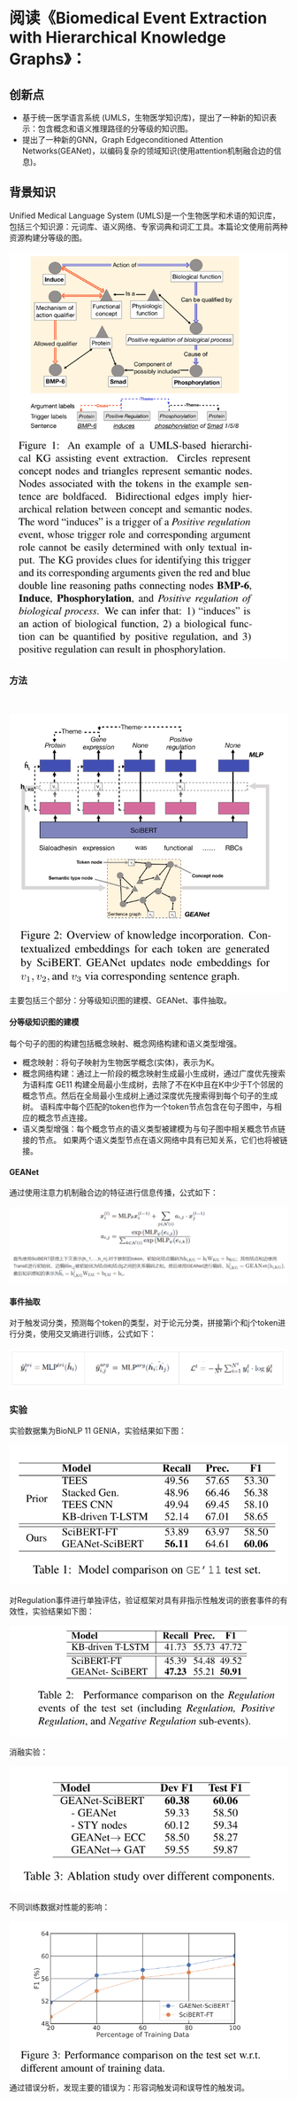 # 阅读《Biomedical Event Extraction with Hierarchical Knowledge Graphs》：

## 创新点

* 基于统一医学语言系统 (UMLS，生物医学知识库)，提出了一种新的知识表示：包含概念和语义推理路径的分等级的知识图。
* 提出了一种新的GNN，Graph Edgeconditioned Attention Networks(GEANet)，以编码复杂的领域知识(使用attention机制融合边的信息)。
  <br>

## 背景知识

Unified Medical Language System (UMLS)是一个生物医学和术语的知识库，包括三个知识源：元词库、语义网络、专家词典和词汇工具。本篇论文使用前两种资源构建分等级的图。
<br><br>
![基于流水线的方法](https://raw.githubusercontent.com/Gun-God/PublicRes/main/img/Gean1.png)
<br>

### 方法

<br><br>
![基于流水线的方法](https://raw.githubusercontent.com/Gun-God/PublicRes/main/img/Gean2.png)
<br>
主要包括三个部分：分等级知识图的建模、GEANet、事件抽取。

#### 分等级知识图的建模

每个句子的图的构建包括概念映射、概念网络构建和语义类型增强。

* 概念映射：将句子映射为生物医学概念(实体)，表示为K。
* 概念网络构建：通过上一阶段的概念映射生成最小生成树，通过广度优先搜索为语料库 GE11 构建全局最小生成树，去除了不在K中且在K中少于T个邻居的概念节点。然后在全局最小生成树上通过深度优先搜索得到每个句子的生成树。 语料库中每个匹配的token也作为一个token节点包含在句子图中，与相应的概念节点连接。
* 语义类型增强：每个概念节点的语义类型被建模为与句子图中相关概念节点链接的节点。 如果两个语义类型节点在语义网络中具有已知关系，它们也将被链接。

#### GEANet

通过使用注意力机制融合边的特征进行信息传播，公式如下：
<br><br>
![基于流水线的方法](https://raw.githubusercontent.com/Gun-God/PublicRes/main/img/Gean9.png)
<br>

#### 事件抽取

对于触发词分类，预测每个token的类型，对于论元分类，拼接第i个和j个token进行分类，使用交叉熵进行训练，公式如下：
<br><br>
![基于流水线的方法](https://raw.githubusercontent.com/Gun-God/PublicRes/main/img/Gean4.png)
<br>

### 实验

实验数据集为BioNLP 11 GENIA，实验结果如下图：
<br><br>
![基于流水线的方法](https://raw.githubusercontent.com/Gun-God/PublicRes/main/img/Gean5.png)
<br>

对Regulation事件进行单独评估，验证框架对具有非指示性触发词的嵌套事件的有效性，实验结果如下图：
<br><br>
![基于流水线的方法](https://raw.githubusercontent.com/Gun-God/PublicRes/main/img/Gean6.png)
<br>

消融实验：
<br><br>
![基于流水线的方法](https://raw.githubusercontent.com/Gun-God/PublicRes/main/img/Gean7.png)
<br>

不同训练数据对性能的影响：
<br><br>
![基于流水线的方法](https://raw.githubusercontent.com/Gun-God/PublicRes/main/img/Gean8.png)
<br>
通过错误分析，发现主要的错误为：形容词触发词和误导性的触发词。
